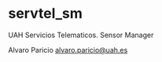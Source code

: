 servtel_sm
==========

UAH Servicios Telematicos. Sensor Manager

Alvaro Paricio
alvaro.paricio@uah.es
